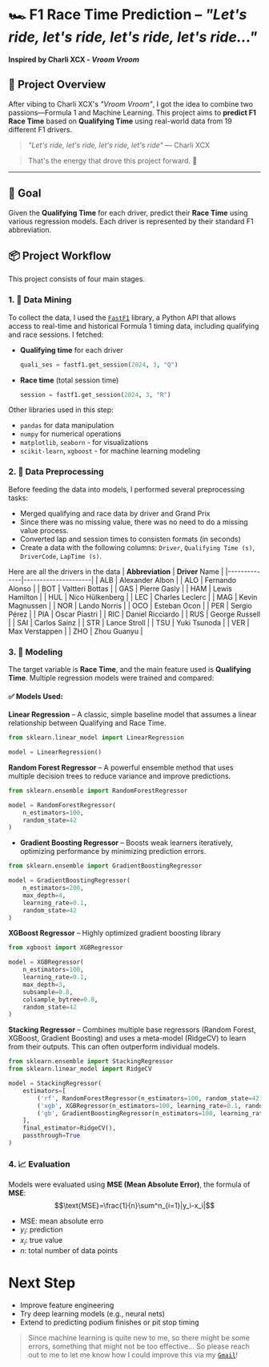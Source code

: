 # 🏎️ **F1 Race Time Prediction** – *"Let's ride, let's ride, let's ride, let's ride..."*  
**Inspired by Charli XCX - *Vroom Vroom***

## 🚀 **Project Overview**
After vibing to Charli XCX's *"Vroom Vroom"*, I got the idea to combine two passions—Formula 1 and Machine Learning. This project aims to **predict F1 Race Time** based on **Qualifying Time** using real-world data from 19 different F1 drivers.  

> *"Let's ride, let's ride, let's ride, let's ride"* — Charli XCX 

> That's the energy that drove this project forward. 🏁

---

## 🧠 **Goal**
Given the **Qualifying Time** for each driver, predict their **Race Time** using various regression models. Each driver is represented by their standard F1 abbreviation.

## 📦 **Project Workflow**
This project consists of four main stages.
### 1. 🏁 **Data Mining**
To collect the data, I used the [`FastF1`](https://theoehrly.github.io/Fast-F1/) library, a Python API that allows access to real-time and historical Formula 1 timing data, including qualifying and race sessions. I fetched:
- **Qualifying time** for each driver
    ```python
    quali_ses = fastf1.get_session(2024, 3, "Q")
    ```
- **Race time** (total session time)
    ```python
    session = fastf1.get_session(2024, 3, "R") 
    ```

Other libraries used in this step:
- `pandas` for data manipulation
- `numpy` for numerical operations
- `matplotlib`, `seaborn` - for visualizations
- `scikit-learn`, `xgboost` - for machine learning modeling

### 2. 🧹 **Data Preprocessing**
Before feeding the data into models, I performed several preprocessing tasks:
- Merged qualifying and race data by driver and Grand Prix
- Since there was no missing value, there was no need to do a missing value process.
- Converted lap and session times to consisten formats (in seconds)
- Create a data with the following columns: `Driver`, `Qualifying Time (s)`, `DriverCode`, `LapTime (s)`.

Here are all the drivers in the data
| **Abbreviation** | **Driver** Name         |
|--------------|---------------------|
| ALB          | Alexander Albon     |
| ALO          | Fernando Alonso     |
| BOT          | Valtteri Bottas     |
| GAS          | Pierre Gasly        |
| HAM          | Lewis Hamilton      |
| HUL          | Nico Hülkenberg     |
| LEC          | Charles Leclerc     |
| MAG          | Kevin Magnussen     |
| NOR          | Lando Norris        |
| OCO          | Esteban Ocon        |
| PER          | Sergio Pérez        |
| PIA          | Oscar Piastri       |
| RIC          | Daniel Ricciardo    |
| RUS          | George Russell      |
| SAI          | Carlos Sainz        |
| STR          | Lance Stroll        |
| TSU          | Yuki Tsunoda        |
| VER          | Max Verstappen      |
| ZHO          | Zhou Guanyu         |

### 3. 🤖 **Modeling**
The target variable is **Race Time**, and the main feature used is **Qualifying Time**. Multiple regression models were trained and compared:

#### ✅ **Models Used**:
**Linear Regression** – A classic, simple baseline model that assumes a linear relationship between Qualifying and Race Time.
```python
from sklearn.linear_model import LinearRegression

model = LinearRegression()
```

**Random Forest Regressor** – A powerful ensemble method that uses multiple decision trees to reduce variance and improve predictions.
```python
from sklearn.ensemble import RandomForestRegressor

model = RandomForestRegressor(
    n_estimators=100, 
    random_state=42
)
```

- **Gradient Boosting Regressor** – Boosts weak learners iteratively, optimizing performance by minimizing prediction errors.
```python
from sklearn.ensemble import GradientBoostingRegressor

model = GradientBoostingRegressor(
    n_estimators=200, 
    max_depth=4, 
    learning_rate=0.1, 
    random_state=42
)
```

**XGBoost Regressor** – Highly optimized gradient boosting library
```python
from xgboost import XGBRegressor

model = XGBRegressor(
    n_estimators=100, 
    learning_rate=0.1, 
    max_depth=3, 
    subsample=0.8, 
    colsample_bytree=0.8, 
    random_state=42
)
```

**Stacking Regressor** – Combines multiple base regressors (Random Forest, XGBoost, Gradient Boosting) and uses a meta-model (RidgeCV) to learn from their outputs. This can often outperform individual models.
```python
from sklearn.ensemble import StackingRegressor
from sklearn.linear_model import RidgeCV

model = StackingRegressor(
    estimators=[
        ('rf', RandomForestRegressor(n_estimators=100, random_state=42)),
        ('xgb', XGBRegressor(n_estimators=100, learning_rate=0.1, random_state=42)),
        ('gb', GradientBoostingRegressor(n_estimators=100, learning_rate=0.1, random_state=42))
    ],
    final_estimator=RidgeCV(),
    passthrough=True
)
```

### 4. 📈 **Evaluation**
Models were evaluated using **MSE (Mean Absolute Error)**, the formula of **MSE**:
$$\text{MSE}=\frac{1}{n}\sum^n_{i=1}|y_i-x_i|$$
* $\text{MSE}$: mean absolute erro
* $y_i$: prediction
* $x_i$: true value
* $n$: total number of data points

# **Next Step**
* Improve feature engineering
* Try deep learning models (e.g., neural nets)
* Extend to predicting podium finishes or pit stop timing

> Since machine learning is quite new to me, so there might be some errors, something that might not be too effective... So please reach out to me to let me know how I could improve this via my [`Gmail`](andrhmdk@gmail.com)!